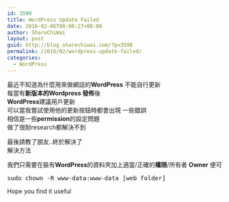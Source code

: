 ```yaml
---
id: 3590
title: WordPress Update Failed
date: 2016-02-06T00:00:27+08:00
author: ShareChiWai
layout: post
guid: http://blog.sharechiwai.com/?p=3590
permalink: /2016/02/wordpress-update-failed/
categories:
  - WordPress
---
```

最近不知道為什麼用來做網誌的**WordPress** 不能自行更新  
每當有**新版本的Wordpress 發佈**後  
**WordPress**建議用戶更新  
可以當我嘗試使用他的更新按鈕時都會出現 一些錯誤  
相信是一些**permission**的設定問題  
做了很耐research都解決不到

最後請教了朋友..終於解決了  
解決方法

我們只需要在裝有**WordPress**的資料夾加上適當/正確的**權限**/所有者 **Owner** 便可

<pre>sudo chown -R www-data:www-data [web folder]
</pre>

Hope you find it useful